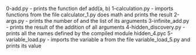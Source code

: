 0-add.py - prints the function def add(a, b)
1-calculation.py - imports functions from the file calculator_1.py does math
and prints the result
2-args.py - prints the number of and the list of its arguments
3-infinite_add.py - prints the result of the addition of all arguments
4-hidden_discovery.py - prints all the names defined by the compiled module hidden_4.pyc
5-variable_load.py - imports the variable a from the file variable_load_5.py and prints its value
